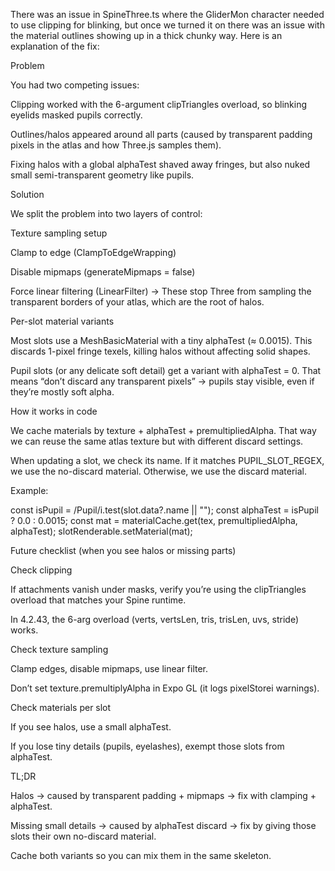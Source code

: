 There was an issue in SpineThree.ts where the GliderMon character needed to use clipping for blinking, but once we turned it on there was an issue with the material outlines showing up in a thick chunky way. Here is an explanation of the fix:

Problem

You had two competing issues:

Clipping worked with the 6-argument clipTriangles overload, so blinking eyelids masked pupils correctly.

Outlines/halos appeared around all parts (caused by transparent padding pixels in the atlas and how Three.js samples them).

Fixing halos with a global alphaTest shaved away fringes, but also nuked small semi-transparent geometry like pupils.

Solution

We split the problem into two layers of control:

Texture sampling setup

Clamp to edge (ClampToEdgeWrapping)

Disable mipmaps (generateMipmaps = false)

Force linear filtering (LinearFilter)
→ These stop Three from sampling the transparent borders of your atlas, which are the root of halos.

Per-slot material variants

Most slots use a MeshBasicMaterial with a tiny alphaTest (≈ 0.0015). This discards 1-pixel fringe texels, killing halos without affecting solid shapes.

Pupil slots (or any delicate soft detail) get a variant with alphaTest = 0. That means “don’t discard any transparent pixels” → pupils stay visible, even if they’re mostly soft alpha.

How it works in code

We cache materials by texture + alphaTest + premultipliedAlpha. That way we can reuse the same atlas texture but with different discard settings.

When updating a slot, we check its name. If it matches PUPIL_SLOT_REGEX, we use the no-discard material. Otherwise, we use the discard material.

Example:

const isPupil = /Pupil/i.test(slot.data?.name || "");
const alphaTest = isPupil ? 0.0 : 0.0015;
const mat = materialCache.get(tex, premultipliedAlpha, alphaTest);
slotRenderable.setMaterial(mat);

Future checklist (when you see halos or missing parts)

Check clipping

If attachments vanish under masks, verify you’re using the clipTriangles overload that matches your Spine runtime.

In 4.2.43, the 6-arg overload (verts, vertsLen, tris, trisLen, uvs, stride) works.

Check texture sampling

Clamp edges, disable mipmaps, use linear filter.

Don’t set texture.premultiplyAlpha in Expo GL (it logs pixelStorei warnings).

Check materials per slot

If you see halos, use a small alphaTest.

If you lose tiny details (pupils, eyelashes), exempt those slots from alphaTest.

TL;DR

Halos → caused by transparent padding + mipmaps → fix with clamping + alphaTest.

Missing small details → caused by alphaTest discard → fix by giving those slots their own no-discard material.

Cache both variants so you can mix them in the same skeleton.